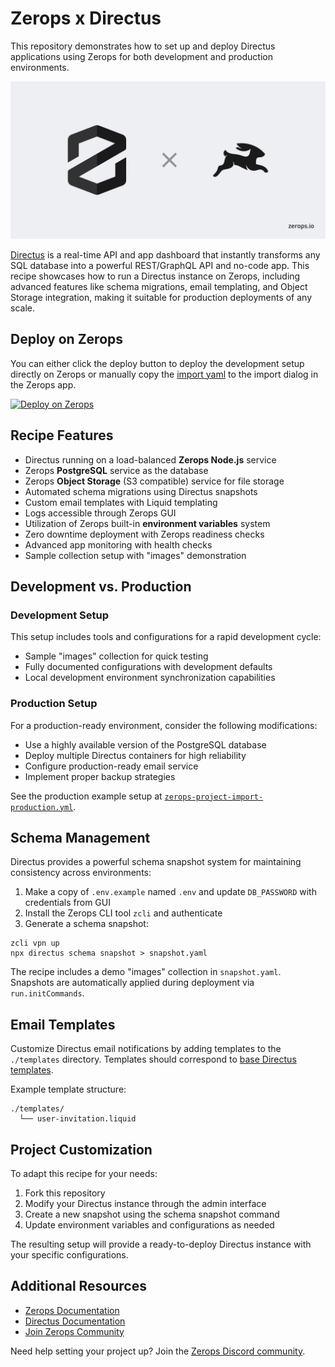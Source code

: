 # Zerops x Directus

This repository demonstrates how to set up and deploy Directus applications using Zerops for both development and production environments.

![DirectusZerops](https://github.com/zeropsio/recipe-shared-assets/blob/main/covers/svg/cover-directus.svg)

[Directus](https://directus.io) is a real-time API and app dashboard that instantly transforms any SQL database into a powerful REST/GraphQL API and no-code app. This recipe showcases how to run a Directus instance on Zerops, including advanced features like schema migrations, email templating, and Object Storage integration, making it suitable for production deployments of any scale.

## Deploy on Zerops

You can either click the deploy button to deploy the development setup directly on Zerops or manually copy the [import yaml](https://github.com/zeropsio/recipe-directus/blob/main/zerops-project-import.yml) to the import dialog in the Zerops app.

[![Deploy on Zerops](https://github.com/zeropsio/recipe-shared-assets/blob/main/deploy-button/green/deploy-button.svg)](https://app.zerops.io/recipe/directus)

## Recipe Features

- Directus running on a load-balanced **Zerops Node.js** service
- Zerops **PostgreSQL** service as the database
- Zerops **Object Storage** (S3 compatible) service for file storage
- Automated schema migrations using Directus snapshots
- Custom email templates with Liquid templating
- Logs accessible through Zerops GUI
- Utilization of Zerops built-in **environment variables** system
- Zero downtime deployment with Zerops readiness checks
- Advanced app monitoring with health checks
- Sample collection setup with "images" demonstration

## Development vs. Production

### Development Setup

This setup includes tools and configurations for a rapid development cycle:

- Sample "images" collection for quick testing
- Fully documented configurations with development defaults
- Local development environment synchronization capabilities

### Production Setup

For a production-ready environment, consider the following modifications:

- Use a highly available version of the PostgreSQL database
- Deploy multiple Directus containers for high reliability
- Configure production-ready email service
- Implement proper backup strategies

See the production example setup at [`zerops-project-import-production.yml`](https://github.com/zeropsio/recipe-directus/blob/main/zerops-project-import-production.yml).

## Schema Management

Directus provides a powerful schema snapshot system for maintaining consistency across environments:

1. Make a copy of `.env.example` named `.env` and update `DB_PASSWORD` with credentials from GUI
2. Install the Zerops CLI tool `zcli` and authenticate
3. Generate a schema snapshot:
```shell
zcli vpn up
npx directus schema snapshot > snapshot.yaml
```

The recipe includes a demo "images" collection in `snapshot.yaml`. Snapshots are automatically applied during deployment via `run.initCommands`.

## Email Templates

Customize Directus email notifications by adding templates to the `./templates` directory. Templates should correspond to [base Directus templates](https://github.com/directus/directus/tree/main/api/src/services/mail/templates).

Example template structure:
```
./templates/
  └── user-invitation.liquid
```

## Project Customization

To adapt this recipe for your needs:

1. Fork this repository
2. Modify your Directus instance through the admin interface
3. Create a new snapshot using the schema snapshot command
4. Update environment variables and configurations as needed

The resulting setup will provide a ready-to-deploy Directus instance with your specific configurations.

## Additional Resources

- [Zerops Documentation](https://docs.zerops.io)
- [Directus Documentation](https://docs.directus.io)
- [Join Zerops Community](https://discord.com/invite/WDvCZ54)

Need help setting your project up? Join the [Zerops Discord community](https://discord.com/invite/WDvCZ54).